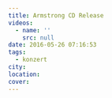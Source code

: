 ```yaml
---
title: Armstrong CD Release
videos:
  - name: ''
    src: null
date: 2016-05-26 07:16:53
tags:
  - konzert
city:
location:
cover:
---
```

